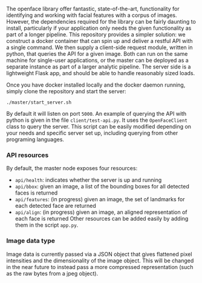 The openface library offer fantastic, state-of-the-art,
functionality for identifying and working with facial
features with a corpus of images. However, the dependencies
required for the library can be fairly daunting to install,
particularly if your application only needs the given
functionality as part of a longer pipeline. This repository
provides a simpler solution: we construct a docker container
that can spin up and deliver a restful API with a single
command. We then supply a client-side request module, written
in python, that queries the API for a given image. Both can
run on the same machine for single-user applications, or
the master can be deployed as a separate instance as part of
a larger analytic pipeline. The server side is a lightweight
Flask app, and should be able to handle reasonably sized
loads.

Once you have docker installed locally and the docker daemon
running, simply clone the repository and start the server:
```
./master/start_server.sh
```
By default it will listen on port `5000`. An example of
querying the API with python is given in the file
`client/test-api.py`. It uses the `OpenFaceClient` class
to query the server. This script can be easily modified
depending on your needs and specific server set up, including
querying from other programing languages.

### API resources

By default, the master node exposes four resources:
* `api/health`: indicates whether the server is up and running
* `api/bbox`: given an image, a list of the bounding boxes for
all detected faces is returned
* `api/features`: (in progress) given an image, the set of
landmarks for each detected face are returned
* `api/align`:  (in progress) given an image, an aligned
representation of each face is returned
Other resources can be added easily by adding them in the script
`app.py`.

### Image data type

Image data is currently passed via a JSON object that gives
flattened pixel intensities and the dimensionality of the image
object. This will be changed in the near future to instead pass
a more compressed representation (such as the raw bytes from
a jpeg object).

